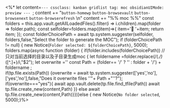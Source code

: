 <%* 
let content=`---
cssclass: kanban gridlist
tag: moc
obsidianUIMode: preview
--- `;
content +=   "`button-homewp`  `button-browsevault`  `button-browsenext` `button-browserefresh` \n"
content +=   "%% moc %%"
const folders = this.app.vault.getAllLoadedFiles().filter(i => i.children).map(folder => folder.path);
const selfolder=folders.map((item)=>{
    item='📁 '+item;
    return item;
});
const folderChoicePath = await tp.system.suggester(selfolder, folders,false,"Select the folder to generate the MOC");
if (folderChoicePath != null) {
	new Notice(`Folder selected: ${folderChoicePath}`, 5000);
		folders.map(async function (folder) {
		if(folder.includes(folderChoicePath))  //只对当前选择的目录以及子目录生成moc
			{
			let foldername =folder.replace(/(.*\/)*([^.]+)/i,"$2");
			let overwrite =''
			const Path = (folder== '/' ? '' : folder + '/') + foldername ;  
			if(tp.file.exists(Path))
			{overwrite = await tp.system.suggester(['yes','no'], ['yes','no'],false,"Does it overwrite files ''"+ Path +"''?");
				if(overwrite==="yes"){ await app.vault.delete(tp.file.find_tfile(Path)) 
					 await tp.file.create_new(content,Path) }}
			else await tp.file.create_new(content,Path)}})}else {
	new Notice(`No folder selected`, 5000);}%>